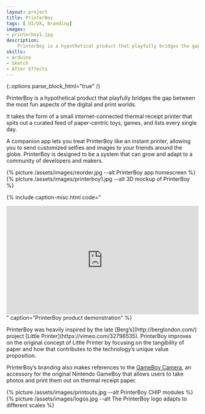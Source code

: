 ```yaml
---
layout: project
title: PrinterBoy
tags: [ UI/UX, Branding]
images:
- printerboy1.jpg
description:
    PrinterBoy is a hypothetical product that playfully bridges the gap between the most fun aspects of the digital and print worlds.
skills:
- Arduino
- Sketch
- After Effects
---
```

{::options parse_block_html="true" /}

<div class="flex-wrapper post m-col">
<div class="flex-column _50 m-margin">
PrinterBoy is a hypothetical product that playfully bridges the gap between the most fun aspects of the digital and print worlds.

It takes the form of a small internet-connected thermal receipt printer that spits out a curated feed of paper-centric toys, games, and lists every single day.

A companion app lets you treat PrinterBoy like an instant printer, allowing you to send customized selfies and images to your friends around the globe. PrinterBoy is designed to be a system that can grow and adapt to a community of developers and makers.
</div>
<div class="flex-column _50 m-margin">
{% picture /assets/images/reorder.jpg --alt PrinterBoy app homescreen %}
{% picture /assets/images/printerboy1.jpg --alt 3D mockup of PrinterBoy %}
</div>
</div>

{% include caption-misc.html
    code="<style>.embed-container { position: relative; padding-bottom: 56.25%; height: 0; overflow: hidden; max-width: 100%; } .embed-container iframe, .embed-container object, .embed-container embed { position: absolute; top: 0; left: 0; width: 100%; height: 100%; }</style><div class='embed-container'><iframe src='https://player.vimeo.com/video/216409981' frameborder='0' webkitAllowFullScreen mozallowfullscreen allowFullScreen></iframe></div>"
    caption="PrinterBoy product demonstration"
%}

<div class="flex-wrapper post m-col">
<div class="flex-column _50 m-margin">
PrinterBoy was heavily inspired by the late [Berg’s](http://berglondon.com/) project [Little Printer](https://vimeo.com/32796535). PrinterBoy improves on the original concept of Little Printer by focusing on the tangibility of paper and how that contributes to the technology’s unique value proposition.

PrinterBoy’s branding also makes references to the [GameBoy Camera](https://www.youtube.com/watch?v=aUbeNmBM8Go), an accessory for the original Nintendo GameBoy that allows users to take photos and print them out on thermal receipt paper.
</div>
<div class="flex-column _50 m-margin">
{% picture /assets/images/printouts.jpg --alt PrinterBoy CHIP modules %}
{% picture /assets/images/logos.jpg --alt The PrinterBoy logo adapts to different scales %}
</div>
</div>